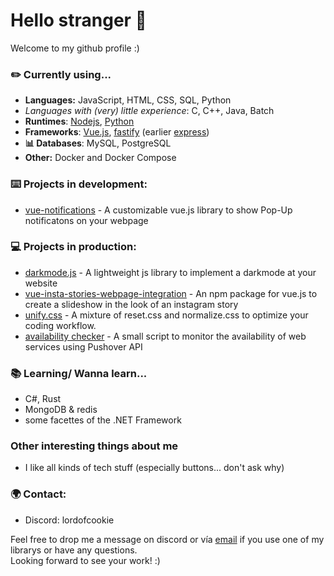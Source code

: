 # Hello stranger 👋
Welcome to my github profile :)

### ✏️ Currently using...
- **Languages:** JavaScript, HTML, CSS, SQL, Python
- _Languages with (very) little experience_: C, C++, Java, Batch
- **Runtimes**: [Nodejs](https://nodejs.org/en/), [Python](https://www.python.org/)
- **Frameworks**: [Vue.js](https://vuejs.org/), [fastify](https://www.fastify.io/) (earlier [express](https://expressjs.com/de/))
- **📊 Databases**: MySQL, PostgreSQL
- **Other:** Docker and Docker Compose

### ⌨️ Projects in development:
- [vue-notifications](https://github.com/SchloesserJonas/vue-notifications) - A customizable vue.js library to show Pop-Up notificatons on your webpage

### 💻 Projects in production:
- [darkmode.js](https://github.com/SchloesserJonas/darkmode.js) - A lightweight js library to implement a darkmode at your website
- [vue-insta-stories-webpage-integration](https://github.com/SchloesserJonas/vue-insta-stories-webpage-integration) - An npm package for vue.js to create a slideshow in the look of an instagram story
- [unify.css](https://github.com/SchloesserJonas/unify.css)  - A mixture of reset.css and normalize.css to optimize your coding workflow.
- [availability checker](https://github.com/SchloesserJonas/availability-checker) - A small script to monitor the availability of web services using Pushover API

### 📚 Learning/ Wanna learn...
- C#, Rust
- MongoDB & redis
- some facettes of the .NET Framework

### Other interesting things about me
- I like all kinds of tech stuff (especially buttons... don't ask why)

### 🌍 Contact:
- Discord: lordofcookie

Feel free to drop me a message on discord or vía [email](mailto:github@jonas-schloesser.de) if you use one of my librarys or have any questions.\
Looking forward to see your work! :)

<!--
**SchloesserJonas/SchloesserJonas** is a ✨ _special_ ✨ repository because its `README.md` (this file) appears on your GitHub profile.

Here are some ideas to get you started:

- 🔭 I’m currently working on ...
- 🌱 I’m currently learning ...
- 👯 I’m looking to collaborate on ...
- 🤔 I’m looking for help with ...
- 💬 Ask me about ...
- 📫 How to reach me: ...
- 😄 Pronouns: ...
- ⚡ Fun fact: ...
-->
